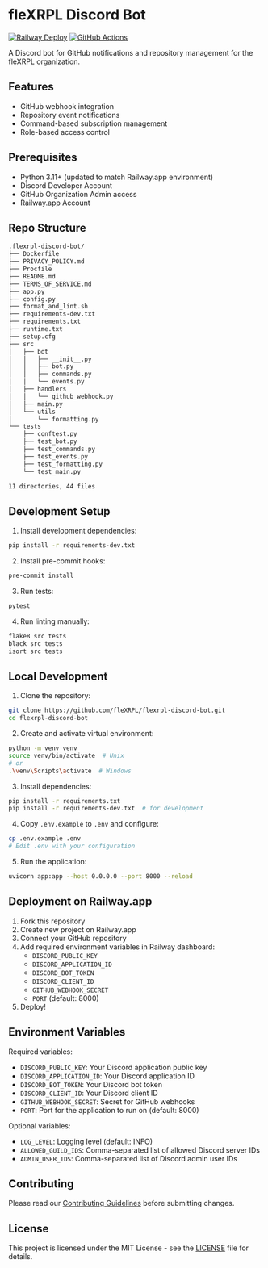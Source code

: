 # fleXRPL Discord Bot

[![Railway Deploy](https://img.shields.io/badge/Railway-Deployed-success)](https://railway.app)
[![GitHub Actions](https://github.com/fleXRPL/flexrpl-discord-bot/actions/workflows/deploy.yml/badge.svg)](https://github.com/fleXRPL/flexrpl-discord-bot/actions)

A Discord bot for GitHub notifications and repository management for the fleXRPL organization.

## Features

- GitHub webhook integration
- Repository event notifications
- Command-based subscription management
- Role-based access control

## Prerequisites

- Python 3.11+ (updated to match Railway.app environment)
- Discord Developer Account
- GitHub Organization Admin access
- Railway.app Account

## Repo Structure

```bash
.flexrpl-discord-bot/
├── Dockerfile
├── PRIVACY_POLICY.md
├── Procfile
├── README.md
├── TERMS_OF_SERVICE.md
├── app.py
├── config.py
├── format_and_lint.sh
├── requirements-dev.txt
├── requirements.txt
├── runtime.txt
├── setup.cfg
├── src
│   ├── bot
│   │   ├── __init__.py
│   │   ├── bot.py
│   │   ├── commands.py
│   │   └── events.py
│   ├── handlers
│   │   └── github_webhook.py
│   ├── main.py
│   └── utils
│       └── formatting.py
└── tests
    ├── conftest.py
    ├── test_bot.py
    ├── test_commands.py
    ├── test_events.py
    ├── test_formatting.py
    └── test_main.py

11 directories, 44 files
```
## Development Setup

1. Install development dependencies:
```bash
pip install -r requirements-dev.txt
```

2. Install pre-commit hooks:
```bash
pre-commit install
```

3. Run tests:
```bash
pytest
```

4. Run linting manually:
```bash
flake8 src tests
black src tests
isort src tests
```

## Local Development

1. Clone the repository:
```bash
git clone https://github.com/fleXRPL/flexrpl-discord-bot.git
cd flexrpl-discord-bot
```

2. Create and activate virtual environment:
```bash
python -m venv venv
source venv/bin/activate  # Unix
# or
.\venv\Scripts\activate  # Windows
```

3. Install dependencies:
```bash
pip install -r requirements.txt
pip install -r requirements-dev.txt  # for development
```

4. Copy `.env.example` to `.env` and configure:
```bash
cp .env.example .env
# Edit .env with your configuration
```

5. Run the application:
```bash
uvicorn app:app --host 0.0.0.0 --port 8000 --reload
```

## Deployment on Railway.app

1. Fork this repository
2. Create new project on Railway.app
3. Connect your GitHub repository
4. Add required environment variables in Railway dashboard:
   - `DISCORD_PUBLIC_KEY`
   - `DISCORD_APPLICATION_ID`
   - `DISCORD_BOT_TOKEN`
   - `DISCORD_CLIENT_ID`
   - `GITHUB_WEBHOOK_SECRET`
   - `PORT` (default: 8000)
5. Deploy!

## Environment Variables

Required variables:
- `DISCORD_PUBLIC_KEY`: Your Discord application public key
- `DISCORD_APPLICATION_ID`: Your Discord application ID
- `DISCORD_BOT_TOKEN`: Your Discord bot token
- `DISCORD_CLIENT_ID`: Your Discord client ID
- `GITHUB_WEBHOOK_SECRET`: Secret for GitHub webhooks
- `PORT`: Port for the application to run on (default: 8000)

Optional variables:
- `LOG_LEVEL`: Logging level (default: INFO)
- `ALLOWED_GUILD_IDS`: Comma-separated list of allowed Discord server IDs
- `ADMIN_USER_IDS`: Comma-separated list of Discord admin user IDs

## Contributing

Please read our [Contributing Guidelines](https://github.com/fleXRPL/fleXRP/blob/main/CONTRIBUTING.md) before submitting changes.

## License

This project is licensed under the MIT License - see the [LICENSE](https://github.com/fleXRPL/fleXRP/blob/main/LICENSE) file for details.
